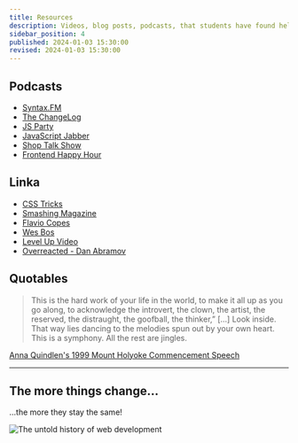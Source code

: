 ```yaml
---
title: Resources
description: Videos, blog posts, podcasts, that students have found helpful.
sidebar_position: 4
published: 2024-01-03 15:30:00
revised: 2024-01-03 15:30:00
---
```


## Podcasts

* [Syntax.FM](https://syntax.fm/)
* [The ChangeLog](https://changelog.com/podcast)
* [JS Party](https://changelog.com/jsparty)
* [JavaScript Jabber](https://topenddevs.com/podcasts/javascript-jabber)
* [Shop Talk Show](https://shoptalkshow.com/)
* [Frontend Happy Hour](https://www.frontendhappyhour.com/)

## Linka

* [CSS Tricks](https://css-tricks.com/)
* [Smashing Magazine](https://www.smashingmagazine.com/)
* [Flavio Copes](https://flaviocopes.com/)
* [Wes Bos](https://wesbos.com/)
* [Level Up Video](https://levelup.video/)
* [Overreacted - Dan Abramov](https://overreacted.io/)

## Quotables

> This is the hard work of your life in the world, to make it all up as you go along, to acknowledge the introvert, the clown, the artist, the reserved, the distraught, the goofball, the thinker,” [...] Look inside. That way lies dancing to the melodies spun out by your own heart. This is a symphony. All the rest are jingles.

[Anna Quindlen's 1999 Mount Holyoke Commencement Speech](https://jamesclear.com/great-speeches/1999-mount-holyoke-commencement-speech-by-anna-quindlen)

---

## The more things change...

...the more they stay the same!

<div style={{'max-width': '600px', 'height':'auto', 'width': '100%;'}}>
    <img src="../../img/history_of_web_dev_tweet.png" alt="The untold history of web development" />
</div>